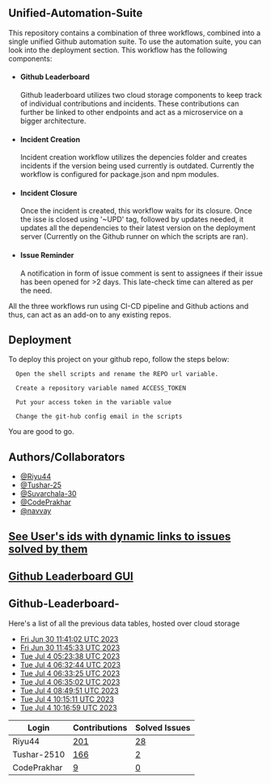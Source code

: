 
## Unified-Automation-Suite

This repository contains a combination of three workflows, combined into a single unified Github automation suite. To use the automation suite, you can look into the deployment section.
This workflow has the following components:
 - #### Github Leaderboard
   Github leaderboard utilizes two cloud storage components to keep track of individual contributions and incidents. These contributions can further be linked to other endpoints and act as a microservice on a bigger architecture.

- #### Incident Creation
  Incident creation workflow utilizes the depencies folder and creates incidents if the version being used currently is outdated. Currently the workflow is configured for package.json and npm modules.

- #### Incident Closure
  Once the incident is created, this workflow waits for its closure. Once the isse is closed using '~UPD' tag, followed by updates needed, it updates all the dependencies to their latest version on the deployment server (Currently on the Github runner on which the scripts are ran).
  
- #### Issue Reminder
  A notification in form of issue comment is sent to assignees if their issue has been opened for >2 days. This late-check time can altered as per the need.

All the three workflows run using CI-CD pipeline and Github actions and thus, can act as an add-on to any existing repos.
## Deployment

To deploy this project on your github repo, follow the steps below:

```
  Open the shell scripts and rename the REPO url variable.
```
```
  Create a repository variable named ACCESS_TOKEN
```
```
  Put your access token in the variable value
```
```
  Change the git-hub config email in the scripts
```
You are good to go.
## Authors/Collaborators

- [@Riyu44](https://www.github.com/Riyu44)
- [@Tushar-25](https://github.com/Tushar-2510)
- [@Suvarchala-30](https://github.com/Suvarchala-30)
- [@CodePrakhar](https://github.com/CodePrakhar)
- [@navvay](https://github.com/navvay)

## [See User's ids with dynamic links to issues solved by them](https://github.com/Sopra-Banking-Software-Interns/unified-automation-suite/blob/main/issues.md)
## [Github Leaderboard GUI](https://sopra-banking-software-interns.github.io/)
## Github-Leaderboard- 
Here's a list of all the previous data tables, hosted over cloud storage
- [Fri Jun 30 11:41:02 UTC 2023](https://us-central1-js-capstone-backend.cloudfunctions.net/api/games/FuUBbB26hWtsH4irSVfD/scores/)
- [Fri Jun 30 11:45:33 UTC 2023](https://us-central1-js-capstone-backend.cloudfunctions.net/api/games/kpCMfYhSh4JPdhvzPtpd/scores/)
- [Tue Jul  4 05:23:38 UTC 2023](https://us-central1-js-capstone-backend.cloudfunctions.net/api/games/kSv2lnQQQViBSMrSXN8E/scores/)
- [Tue Jul  4 06:32:44 UTC 2023](https://us-central1-js-capstone-backend.cloudfunctions.net/api/games/zWPo438GgoACwv4WPoar/scores/)
- [Tue Jul  4 06:33:25 UTC 2023](https://us-central1-js-capstone-backend.cloudfunctions.net/api/games/Lc2jIUlk99lm9TSjtnLO/scores/)
- [Tue Jul  4 06:35:02 UTC 2023](https://us-central1-js-capstone-backend.cloudfunctions.net/api/games/vNvLW1gPjZog4f0l2huG/scores/)
- [Tue Jul  4 08:49:51 UTC 2023](https://us-central1-js-capstone-backend.cloudfunctions.net/api/games/5DxQqZYGjbdm7CsfA8GY/scores/)
- [Tue Jul  4 10:15:11 UTC 2023](https://us-central1-js-capstone-backend.cloudfunctions.net/api/games/4cZmTFZAD4tV4ggh5xrv/scores/)
- [Tue Jul  4 10:16:59 UTC 2023](https://us-central1-js-capstone-backend.cloudfunctions.net/api/games/GuynePBvPZr9o7x1Uefl/scores/)
<!--START_TABLE-->
| Login        | Contributions | Solved Issues |
| ------------ | ------------- | ------------- |
| Riyu44 | [201](https://github.com/Sopra-Banking-Software-Interns/Github-Leaderboard/commits?author=Riyu44) | [28](https://getpantry.cloud/apiv1/pantry/860a0c02-c763-41ca-9d31-ec787fc3202a/basket/Riyu44) |
| Tushar-2510 | [166](https://github.com/Sopra-Banking-Software-Interns/Github-Leaderboard/commits?author=Tushar-2510) | [2](https://getpantry.cloud/apiv1/pantry/860a0c02-c763-41ca-9d31-ec787fc3202a/basket/Tushar-2510) |
| CodePrakhar | [9](https://github.com/Sopra-Banking-Software-Interns/Github-Leaderboard/commits?author=CodePrakhar) | [0](https://getpantry.cloud/apiv1/pantry/860a0c02-c763-41ca-9d31-ec787fc3202a/basket/CodePrakhar) |
<!--END_TABLE-->
